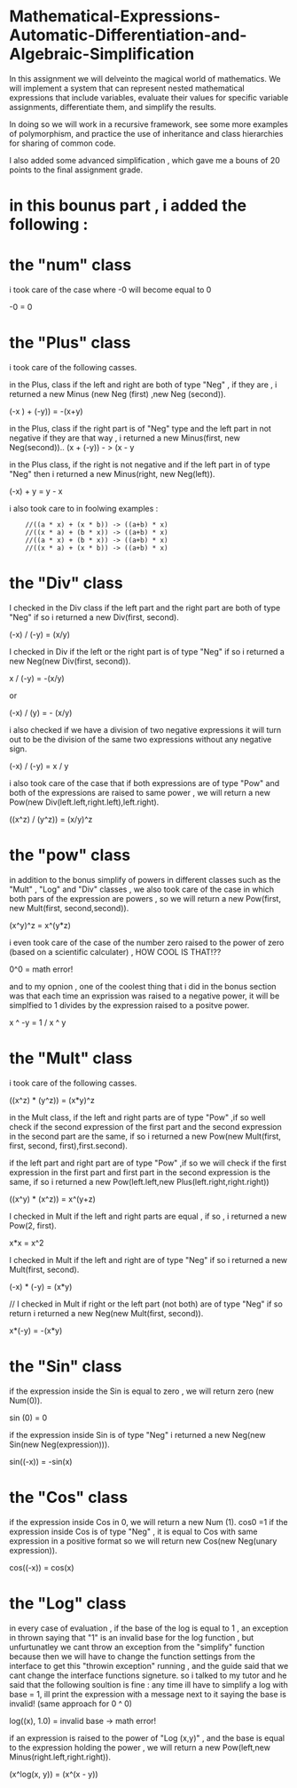 # Mathematical-Expressions-Automatic-Differentiation-and-Algebraic-Simplification

In this assignment we will delveinto the magical world of mathematics. We will implement a system that can represent nested mathematical expressions that include variables,
evaluate their values for specific variable assignments, differentiate them, and simplify the results.

In doing so we will work in a recursive framework, see some more examples of polymorphism, and practice the use of inheritance and class hierarchies for sharing of common code.

I also added some advanced simplification , which gave me a bouns of 20 points to the final assignment grade.

# in this bounus part , i added the following : 

# the "num" class

i took care of the case where -0 will become equal to 0

-0 = 0



# the "Plus" class 

i took care of the following casses.

in the Plus,  class if the left and right are both of type "Neg"  , if they are , i returned a  new Minus (new Neg (first) ,new Neg (second)).

(-x ) + (-y)) = -(x+y)

in the Plus, class if the right part is of "Neg" type  and the left part in not negative if they are that way , i returned a  new Minus(first, new Neg(second))..
(x + (-y)) - > (x - y

in the Plus class,  if the right is not negative and if the left part in of type "Neg" then i returned a new Minus(right, new Neg(left)).

(-x) + y = y - x

i also took care to in foolwing examples :

        //((a * x) + (x * b)) -> ((a+b) * x)
        //((x * a) + (b * x)) -> ((a+b) * x)
        //((a * x) + (b * x)) -> ((a+b) * x)
        //((x * a) + (x * b)) -> ((a+b) * x)

# the "Div" class

I checked in the Div class if the left part and the right part are both of type "Neg" if so i returned a new Div(first, second).

(-x) / (-y) = (x/y)

I checked in Div if the left or the right part is of type "Neg" if so i returned a new Neg(new Div(first, second)).

x / (-y) = -(x/y)

or

(-x) / (y) = - (x/y)

i also checked if we have a division of two negative expressions it will turn out to be the division of the same two expressions without any negative sign.

(-x) / (-y) = x / y

i also took care of the case that if both expressions are of type "Pow" and both of the expressions are raised to same power , we will return a new Pow(new Div(left.left,right.left),left.right).

((x^z) / (y^z)) = (x/y)^z

# the "pow" class

in addition to the bonus simplify of powers in different classes such as the "Mult" , "Log" and "Div" classes  , we also took care of the case in which both pars of the expression are powers , so we will return a new Pow(first, new Mult(first, second,second)).

 (x^y)^z = x^(y*z)

i even took care of the case of the number zero raised to the power of zero (based on a scientific calculater) , HOW COOL IS THAT!??

0^0 = math error!

and to my opnion , one of the coolest thing that i did in the bonus section was that each time an exprission was raised to a negative power, it will be simplfied to 1 divides by the expression raised to a positve power.

x ^ -y = 1 / x ^ y

# the "Mult" class

i took care of the following casses.

((x^z) * (y^z)) = (x*y)^z

in the Mult class, if the left and right parts are of type "Pow" ,if so well check if the second expression of the first part and the second expression in the second part are the same, if so i returned a new Pow(new Mult(first, first, second, first),first.second).


 if the left part and right part are of type "Pow" ,if so we will check if the first expression in the first part and first part in the second expression is the same, if so i returned a new Pow(left.left,new Plus(left.right,right.right))

((x^y) * (x^z)) = x^(y+z)

I checked in Mult if the left and right parts are equal , if so , i returned a  new Pow(2, first).

x*x = x^2

I checked in Mult if the left  and right are of type "Neg" if so i returned a new Mult(first, second).

(-x) * (-y) = (x*y)

// I checked in Mult if right or the left part (not both) are of type  "Neg" if so return i returned a  new Neg(new Mult(first, second)).

x*(-y) = -(x*y)


# the "Sin" class 

if the expression inside the Sin is equal to zero , we will return zero (new Num(0)).

sin (0)  = 0

if the expression inside Sin is of type "Neg"  i returned a new Neg(new Sin(new Neg(expression))).


sin((-x)) = -sin(x)


# the "Cos" class 
if the expression inside Cos in 0, we will return a new Num (1).
cos0 =1
if the expression inside Cos is of type "Neg" , it is equal to Cos with same expression in a positive format so we will return new Cos(new Neg(unary expression)).
 
cos((-x)) = cos(x)

# the "Log" class
in every case of evaluation , if the base of the log is equal to 1 , an exception in thrown saying that "1" is an invalid base for the log function , but unfurtunatley we cant throw an exception from the "simplify" function because then we will have to change the function settings from the interface to get this "throwin exception" running , and the guide said that we cant change the interface functions signeture. so i talked to my tutor and he said that the following soultion is fine : any time ill have to simplify a log with base = 1, ill print the expression with a message next to it saying the base is invalid! (same approach for 0 ^ 0)

log((x), 1.0)  = invalid base -> math error! 

if an expression is raised to the power of "Log (x,y)" , and the base is equal to the expression holding the power , we will return a new Pow(left,new Minus(right.left,right.right)).

(x^log(x, y)) = (x^(x - y))
